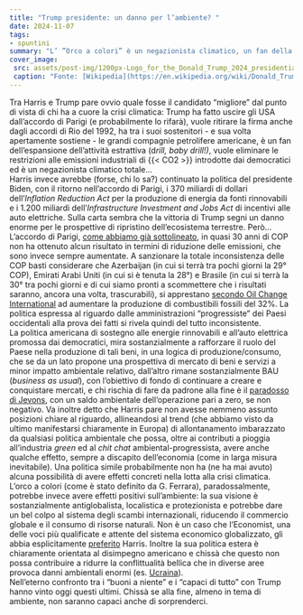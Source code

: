 ```yaml
---
title: "Trump presidente: un danno per l’ambiente? "
date: 2024-11-07
tags:
- spuntini
summary: "L’ ”Orco a colori” è un negazionista climatico, un fan della trivellazione del petrolio e odia gli ambientalisti. Per chi ha a cuore le sorti dell’ambiente la notizia della sua elezione a Presidente degli Stati Uniti non potrebbe essere più funesta. O no?"
cover_image:
 src: assets/post-img/1200px-Logo_for_the_Donald_Trump_2024_presidential_campaign.svg_svomtc
 caption: "Fonte: [Wikipedia](https://en.wikipedia.org/wiki/Donald_Trump_2024_presidential_campaign)"
---
```


Tra Harris e Trump pare ovvio quale fosse il candidato “migliore” dal punto di vista di chi ha a cuore la crisi climatica: Trump ha fatto uscire gli USA dall’accordo di Parigi (e probabilmente lo rifarà), vuole ritirare la firma anche dagli accordi di Rio del 1992, ha tra i suoi sostenitori \- e sua volta apertamente sostiene \- le grandi compagnie petrolifere americane, è un fan dell’espansione dell’attività estrattiva (d*rill, baby drill\!)*, vuole eliminare le restrizioni alle emissioni industriali di {{< CO2 >}} introdotte dai democratici ed è un negazionista climatico totale...  
Harris invece avrebbe (forse, chi lo sa?) continuato la politica del presidente Biden, con il ritorno nell’accordo di Parigi, i 370 miliardi di dollari dell’*Inflation Reduction Act* per la produzione di energia da fonti rinnovabili e i 1.200 miliardi dell’*Infrastructure Investment and Jobs Act* di incentivi alle auto elettriche. Sulla carta sembra che la vittoria di Trump segni un danno enorme per le prospettive di ripristino dell’ecosistema terrestre. Però…  
L’accordo di Parigi, [come abbiamo già sottolineato](https://resconda.it/articles/cop-28-il-disco-e-rotto/), in quasi 30 anni di COP non ha ottenuto alcun risultato in termini di riduzione delle emissioni, che sono invece sempre aumentate. A sanzionare la totale inconsistenza delle COP basti considerare che Azerbaijan (in cui si terrà tra pochi giorni la 29° COP), Emirati Arabi Uniti (in cui si è tenuta la 28°) e Brasile (in cui si terrà la 30° tra pochi giorni e di cui siamo pronti a scommettere che i risultati saranno, ancora una volta, trascurabili), si apprestano [secondo Oil Change International](https://geagency.it/le-cop-che-non-ti-aspetti-i-paesi-ospitanti-aumenteranno-produzione-fossili-del-32/) ad aumentare la produzione di combustibili fossili del 32%. La politica espressa al riguardo dalle amministrazioni “progressiste” dei Paesi occidentali alla prova dei fatti si rivela quindi del tutto inconsistente.  
La politica americana di sostegno alle energie rinnovabili e all’auto elettrica promossa dai democratici, mira sostanzialmente a rafforzare il ruolo del Paese nella produzione di tali beni, in una logica di produzione/consumo, che se da un lato propone una prospettiva di mercato di beni e servizi a minor impatto ambientale relativo, dall’altro rimane sostanzialmente BAU (*business as usual*), con l’obiettivo di fondo di continuare a creare e conquistare mercati, e chi rischia di fare da padrone alla fine è il [paradosso di Jevons](https://it.wikipedia.org/wiki/Paradosso_di_Jevons), con un saldo ambientale dell’operazione pari a zero, se non negativo. Va inoltre detto che Harris pare non avesse nemmeno assunto posizioni chiare al riguardo, allineandosi al trend (che abbiamo visto da ultimo manifestarsi chiaramente in Europa) di allontanamento imbarazzato da qualsiasi politica ambientale che possa, oltre ai contributi a pioggia all’industria *green* ed al *chit chat* ambiental-progressista, avere anche qualche effetto, sempre a discapito dell’economia (come in larga misura inevitabile). Una politica simile probabilmente non ha (ne ha mai avuto) alcuna possibilità di avere effetti concreti nella lotta alla crisi climatica.   
L’orco a colori (come è stato definito da G. Ferrara), paradossalmente, potrebbe invece avere effetti positivi sull’ambiente: la sua visione è sostanzialmente antiglobalista, localistica e protezionista e potrebbe dare un bel colpo al sistema degli scambi internazionali, riducendo il commercio globale e il consumo di risorse naturali. Non è un caso che l’Economist, una delle voci più qualificate e attente del sistema economico globalizzato, gli abbia esplicitamente [preferito](https://www.economist.com/leaders/2024/10/31/a-second-trump-term-comes-with-unacceptable-risks) Harris. Inoltre la sua politica estera è chiaramente orientata al disimpegno americano e chissà che questo non possa contribuire a ridurre la conflittualità bellica che in diverse aree provoca danni ambientali enormi (es. [Ucraina](https://uwecworkgroup.info/environmental-consequences-of-the-war-in-ukraine-september-2024-review/)).   
Nell’eterno confronto tra i “buoni a niente” e i “capaci di tutto” con Trump hanno vinto oggi questi ultimi. Chissà se alla fine, almeno in tema di ambiente, non saranno capaci anche di sorprenderci.  
    